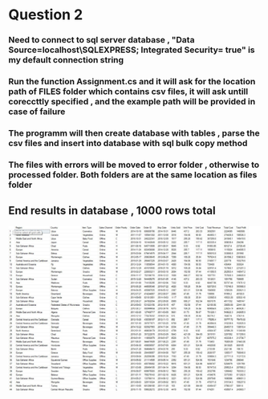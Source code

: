 # Question 2 

### Need to connect to sql server database , "Data Source=localhost\SQLEXPRESS; Integrated Security= true" is my default connection string

### Run the function Assignment.cs and it will ask for the location path of FILES folder which contains csv files, it will ask untill coreccttly specified , and the example path will be provided in case of failure

### The programm will then create database with tables , parse the csv files and insert into database with sql bulk copy method

### The files with errors will be moved to error folder , otherwise to processed folder. Both folders are at the same location as files folder

## End results in database , 1000 rows total

<img src="/question2/result.jpeg" width="1000"/>
